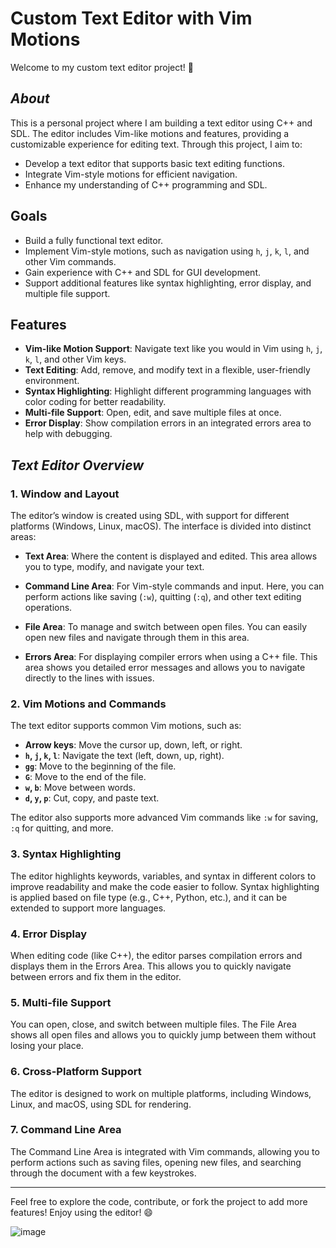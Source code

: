 # Custom Text Editor with Vim Motions

Welcome to my custom text editor project! 🎉  

## *About*  
This is a personal project where I am building a text editor using C++ and SDL. The editor includes Vim-like motions and features, providing a customizable experience for editing text. Through this project, I aim to:  
- Develop a text editor that supports basic text editing functions.  
- Integrate Vim-style motions for efficient navigation.  
- Enhance my understanding of C++ programming and SDL.

## Goals  
- Build a fully functional text editor.  
- Implement Vim-style motions, such as navigation using `h`, `j`, `k`, `l`, and other Vim commands.  
- Gain experience with C++ and SDL for GUI development.  
- Support additional features like syntax highlighting, error display, and multiple file support.

## Features  
- **Vim-like Motion Support**: Navigate text like you would in Vim using `h`, `j`, `k`, `l`, and other Vim keys.  
- **Text Editing**: Add, remove, and modify text in a flexible, user-friendly environment.  
- **Syntax Highlighting**: Highlight different programming languages with color coding for better readability.  
- **Multi-file Support**: Open, edit, and save multiple files at once.  
- **Error Display**: Show compilation errors in an integrated errors area to help with debugging.

## *Text Editor Overview*

### 1. Window and Layout  
The editor’s window is created using SDL, with support for different platforms (Windows, Linux, macOS). The interface is divided into distinct areas:  

- **Text Area**: Where the content is displayed and edited. This area allows you to type, modify, and navigate your text.
  
- **Command Line Area**: For Vim-style commands and input. Here, you can perform actions like saving (`:w`), quitting (`:q`), and other text editing operations.

- **File Area**: To manage and switch between open files. You can easily open new files and navigate through them in this area.

- **Errors Area**: For displaying compiler errors when using a C++ file. This area shows you detailed error messages and allows you to navigate directly to the lines with issues.

### 2. Vim Motions and Commands  
The text editor supports common Vim motions, such as:  
- **Arrow keys**: Move the cursor up, down, left, or right.  
- **`h`, `j`, `k`, `l`**: Navigate the text (left, down, up, right).  
- **`gg`**: Move to the beginning of the file.  
- **`G`**: Move to the end of the file.  
- **`w`, `b`**: Move between words.  
- **`d`, `y`, `p`**: Cut, copy, and paste text.  

The editor also supports more advanced Vim commands like `:w` for saving, `:q` for quitting, and more.

### 3. Syntax Highlighting  
The editor highlights keywords, variables, and syntax in different colors to improve readability and make the code easier to follow. Syntax highlighting is applied based on file type (e.g., C++, Python, etc.), and it can be extended to support more languages.

### 4. Error Display  
When editing code (like C++), the editor parses compilation errors and displays them in the Errors Area. This allows you to quickly navigate between errors and fix them in the editor.

### 5. Multi-file Support  
You can open, close, and switch between multiple files. The File Area shows all open files and allows you to quickly jump between them without losing your place.

### 6. Cross-Platform Support  
The editor is designed to work on multiple platforms, including Windows, Linux, and macOS, using SDL for rendering. 

### 7. Command Line Area  
The Command Line Area is integrated with Vim commands, allowing you to perform actions such as saving files, opening new files, and searching through the document with a few keystrokes.

---

Feel free to explore the code, contribute, or fork the project to add more features! Enjoy using the editor! 😄

![image](https://github.com/user-attachments/assets/0bb25e8c-c088-4e8e-928b-0dfd30f7b30a)

